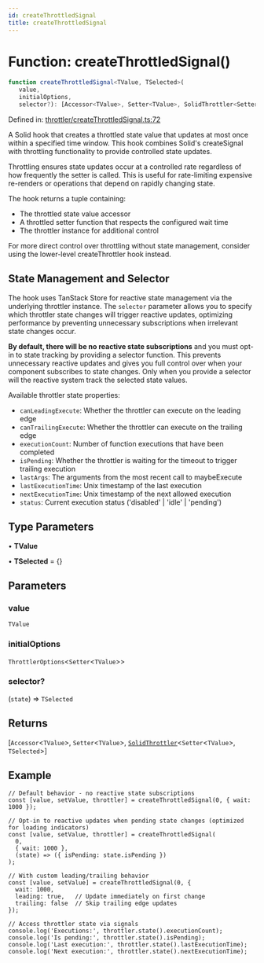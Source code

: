 ```yaml
---
id: createThrottledSignal
title: createThrottledSignal
---
```


<!-- DO NOT EDIT: this page is autogenerated from the type comments -->

# Function: createThrottledSignal()

```ts
function createThrottledSignal<TValue, TSelected>(
   value, 
   initialOptions, 
   selector?): [Accessor<TValue>, Setter<TValue>, SolidThrottler<Setter<TValue>, TSelected>]
```

Defined in: [throttler/createThrottledSignal.ts:72](https://github.com/TanStack/persister/blob/main/packages/solid-persister/src/throttler/createThrottledSignal.ts#L72)

A Solid hook that creates a throttled state value that updates at most once within a specified time window.
This hook combines Solid's createSignal with throttling functionality to provide controlled state updates.

Throttling ensures state updates occur at a controlled rate regardless of how frequently the setter is called.
This is useful for rate-limiting expensive re-renders or operations that depend on rapidly changing state.

The hook returns a tuple containing:
- The throttled state value accessor
- A throttled setter function that respects the configured wait time
- The throttler instance for additional control

For more direct control over throttling without state management,
consider using the lower-level createThrottler hook instead.

## State Management and Selector

The hook uses TanStack Store for reactive state management via the underlying throttler instance.
The `selector` parameter allows you to specify which throttler state changes will trigger reactive updates,
optimizing performance by preventing unnecessary subscriptions when irrelevant state changes occur.

**By default, there will be no reactive state subscriptions** and you must opt-in to state
tracking by providing a selector function. This prevents unnecessary reactive updates and gives you
full control over when your component subscribes to state changes. Only when you provide a selector will
the reactive system track the selected state values.

Available throttler state properties:
- `canLeadingExecute`: Whether the throttler can execute on the leading edge
- `canTrailingExecute`: Whether the throttler can execute on the trailing edge
- `executionCount`: Number of function executions that have been completed
- `isPending`: Whether the throttler is waiting for the timeout to trigger trailing execution
- `lastArgs`: The arguments from the most recent call to maybeExecute
- `lastExecutionTime`: Unix timestamp of the last execution
- `nextExecutionTime`: Unix timestamp of the next allowed execution
- `status`: Current execution status ('disabled' | 'idle' | 'pending')

## Type Parameters

• **TValue**

• **TSelected** = \{\}

## Parameters

### value

`TValue`

### initialOptions

`ThrottlerOptions`\<`Setter`\<`TValue`\>\>

### selector?

(`state`) => `TSelected`

## Returns

\[`Accessor`\<`TValue`\>, `Setter`\<`TValue`\>, [`SolidThrottler`](../../../../../interfaces/solidthrottler.md)\<`Setter`\<`TValue`\>, `TSelected`\>\]

## Example

```tsx
// Default behavior - no reactive state subscriptions
const [value, setValue, throttler] = createThrottledSignal(0, { wait: 1000 });

// Opt-in to reactive updates when pending state changes (optimized for loading indicators)
const [value, setValue, throttler] = createThrottledSignal(
  0,
  { wait: 1000 },
  (state) => ({ isPending: state.isPending })
);

// With custom leading/trailing behavior
const [value, setValue] = createThrottledSignal(0, {
  wait: 1000,
  leading: true,   // Update immediately on first change
  trailing: false  // Skip trailing edge updates
});

// Access throttler state via signals
console.log('Executions:', throttler.state().executionCount);
console.log('Is pending:', throttler.state().isPending);
console.log('Last execution:', throttler.state().lastExecutionTime);
console.log('Next execution:', throttler.state().nextExecutionTime);
```
